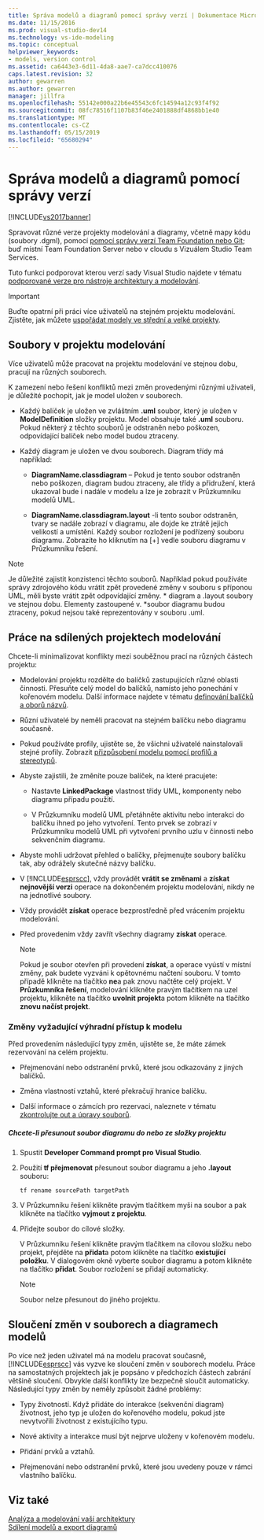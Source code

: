 ```yaml
---
title: Správa modelů a diagramů pomocí správy verzí | Dokumentace Microsoftu
ms.date: 11/15/2016
ms.prod: visual-studio-dev14
ms.technology: vs-ide-modeling
ms.topic: conceptual
helpviewer_keywords:
- models, version control
ms.assetid: ca6443e3-6d11-4da8-aae7-ca7dcc410076
caps.latest.revision: 32
author: gewarren
ms.author: gewarren
manager: jillfra
ms.openlocfilehash: 55142e000a22b6e45543c6fc14594a12c93f4f92
ms.sourcegitcommit: 08fc78516f1107b83f46e2401888df4868bb1e40
ms.translationtype: MT
ms.contentlocale: cs-CZ
ms.lasthandoff: 05/15/2019
ms.locfileid: "65680294"
---
```

# <a name="manage-models-and-diagrams-under-version-control"></a>Správa modelů a diagramů pomocí správy verzí
[!INCLUDE[vs2017banner](../includes/vs2017banner.md)]

Spravovat různé verze projekty modelování a diagramy, včetně mapy kódu (soubory .dgml), pomocí [pomocí správy verzí Team Foundation nebo Git](https://msdn.microsoft.com/library/33267cee-fe5f-4aa3-b2cd-6d22ceace314); buď místní Team Foundation Server nebo v cloudu s Vizuálem Studio Team Services.  
  
 Tuto funkci podporovat kterou verzí sady Visual Studio najdete v tématu [podporované verze pro nástroje architektury a modelování](../modeling/what-s-new-for-design-in-visual-studio.md#VersionSupport).  
  
> [!IMPORTANT]
> Buďte opatrní při práci více uživatelů na stejném projektu modelování. Zjistěte, jak můžete [uspořádat modely ve střední a velké projekty](../modeling/structure-your-modeling-solution.md).  
  
## <a name="ModelingProjects"></a> Soubory v projektu modelování  
 Více uživatelů může pracovat na projektu modelování ve stejnou dobu, pracují na různých souborech.  
  
 K zamezení nebo řešení konfliktů mezi změn provedenými různými uživateli, je důležité pochopit, jak je model uložen v souborech.  
  
- Každý balíček je uložen ve zvláštním **.uml** soubor, který je uložen v **ModelDefinition** složky projektu. Model obsahuje také **.uml** souboru. Pokud některý z těchto souborů je odstraněn nebo poškozen, odpovídající balíček nebo model budou ztraceny.  
  
- Každý diagram je uložen ve dvou souborech. Diagram třídy má například:  
  
    - **DiagramName.classdiagram** – Pokud je tento soubor odstraněn nebo poškozen, diagram budou ztraceny, ale třídy a přidružení, která ukazoval bude i nadále v modelu a lze je zobrazit v Průzkumníku modelů UML.  
  
    - **DiagramName.classdiagram.layout** -li tento soubor odstraněn, tvary se nadále zobrazí v diagramu, ale dojde ke ztrátě jejich velikostí a umístění. Každý soubor rozložení je podřízený souboru diagramu. Zobrazíte ho kliknutím na [+] vedle souboru diagramu v Průzkumníku řešení.  
  
> [!NOTE]
> Je důležité zajistit konzistenci těchto souborů. Například pokud používáte správy zdrojového kódu vrátit zpět provedené změny v souboru s příponou UML, měli byste vrátit zpět odpovídající změny. * diagram a .layout soubory ve stejnou dobu. Elementy zastoupené v. \*soubor diagramu budou ztraceny, pokud nejsou také reprezentovány v souboru .uml.  
  
## <a name="Shared"></a> Práce na sdílených projektech modelování  
 Chcete-li minimalizovat konflikty mezi souběžnou prací na různých částech projektu:  
  
- Modelování projektu rozdělte do balíčků zastupujících různé oblasti činnosti. Přesuňte celý model do balíčků, namísto jeho ponechání v kořenovém modelu. Další informace najdete v tématu [definování balíčků a oborů názvů](../modeling/define-packages-and-namespaces.md).  
  
- Různí uživatelé by neměli pracovat na stejném balíčku nebo diagramu současně.  
  
- Pokud používáte profily, ujistěte se, že všichni uživatelé nainstalovali stejné profily. Zobrazit [přizpůsobení modelu pomocí profilů a stereotypů](../modeling/customize-your-model-with-profiles-and-stereotypes.md).  
  
- Abyste zajistili, že změníte pouze balíček, na které pracujete:  
  
    - Nastavte **LinkedPackage** vlastnost třídy UML, komponenty nebo diagramu případu použití.  
  
    - V Průzkumníku modelů UML přetáhněte aktivitu nebo interakci do balíčku ihned po jeho vytvoření. Tento prvek se zobrazí v Průzkumníku modelů UML při vytvoření prvního uzlu v činnosti nebo sekvenčním diagramu.  
  
- Abyste mohli udržovat přehled o balíčky, přejmenujte soubory balíčku tak, aby odrážely skutečné názvy balíčku.  
  
- V [!INCLUDE[esprscc](../includes/esprscc-md.md)], vždy provádět **vrátit se změnami** a **získat nejnovější verzi** operace na dokončeném projektu modelování, nikdy ne na jednotlivé soubory.  
  
- Vždy provádět **získat** operace bezprostředně před vrácením projektu modelování.  
  
- Před provedením vždy zavřít všechny diagramy **získat** operace.  
  
    > [!NOTE]
    > Pokud je soubor otevřen při provedení **získat**, a operace vyústí v místní změny, pak budete vyzváni k opětovnému načtení souboru. V tomto případě klikněte na tlačítko **ne**a pak znovu načtěte celý projekt. V **Průzkumníka řešení**, modelování klikněte pravým tlačítkem na uzel projektu, klikněte na tlačítko **uvolnit projekt**a potom klikněte na tlačítko **znovu načíst projekt**.  
  
### <a name="Exclusive"></a> Změny vyžadující výhradní přístup k modelu  
 Před provedením následující typy změn, ujistěte se, že máte zámek rezervování na celém projektu.  
  
- Přejmenování nebo odstranění prvků, které jsou odkazovány z jiných balíčků.  
  
- Změna vlastností vztahů, které překračují hranice balíčku.  
  
- Další informace o zámcích pro rezervaci, naleznete v tématu [zkontrolujte out a úpravy souborů](https://msdn.microsoft.com/library/eb404d63-c448-4994-9416-3e6d50ec554a).  
  
##### <a name="to-move-a-diagram-file-in-or-out-of-a-project-folder"></a>Chcete-li přesunout soubor diagramu do nebo ze složky projektu  
  
1. Spustit **Developer Command prompt pro Visual Studio**.  
  
2. Použití **tf přejmenovat** přesunout soubor diagramu a jeho **.layout** souboru:  
  
     `tf rename sourcePath targetPath`  
  
3. V Průzkumníku řešení klikněte pravým tlačítkem myši na soubor a pak klikněte na tlačítko **vyjmout z projektu**.  
  
4. Přidejte soubor do cílové složky.  
  
     V Průzkumníku řešení klikněte pravým tlačítkem na cílovou složku nebo projekt, přejděte na **přidat**a potom klikněte na tlačítko **existující položku**. V dialogovém okně vyberte soubor diagramu a potom klikněte na tlačítko **přidat**. Soubor rozložení se přidají automaticky.  
  
    > [!NOTE]
    > Soubor nelze přesunout do jiného projektu.  
  
## <a name="Merging"></a> Sloučení změn v souborech a diagramech modelů  
 Po více než jeden uživatel má na modelu pracovat současně, [!INCLUDE[esprscc](../includes/esprscc-md.md)] vás vyzve ke sloučení změn v souborech modelu. Práce na samostatných projektech jak je popsáno v předchozích částech zabrání většině sloučení. Obvykle další konflikty lze bezpečně sloučit automaticky. Následující typy změn by neměly způsobit žádné problémy:  
  
- Typy životností. Když přidáte do interakce (sekvenční diagram) životnost, jeho typ je uložen do kořenového modelu, pokud jste nevytvořili životnost z existujícího typu.  
  
- Nové aktivity a interakce musí být nejprve uloženy v kořenovém modelu.  
  
- Přidání prvků a vztahů.  
  
- Přejmenování nebo odstranění prvků, které jsou uvedeny pouze v rámci vlastního balíčku.  
  
## <a name="see-also"></a>Viz také  
 [Analýza a modelování vaší architektury](../modeling/analyze-and-model-your-architecture.md)   
 [Sdílení modelů a export diagramů](../modeling/share-models-and-exporting-diagrams.md)
